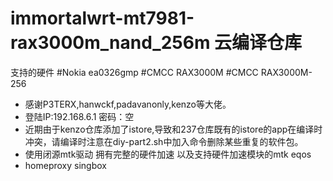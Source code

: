 # immortalwrt-mt7981-rax3000m_nand_256m 云编译仓库

支持的硬件
#Nokia ea0326gmp 
#CMCC RAX3000M 
#CMCC RAX3000M-256
* 感谢P3TERX,hanwckf,padavanonly,kenzo等大佬。
* 登陆IP:192.168.6.1
  密码：空
* 近期由于kenzo仓库添加了istore,导致和237仓库既有的istore的app在编译时冲突，请编译时注意在diy-part2.sh中加入命令删除某些重复的软件包。
* 使用闭源mtk驱动 拥有完整的硬件加速 以及支持硬件加速模块的mtk eqos
* homeproxy singbox 
